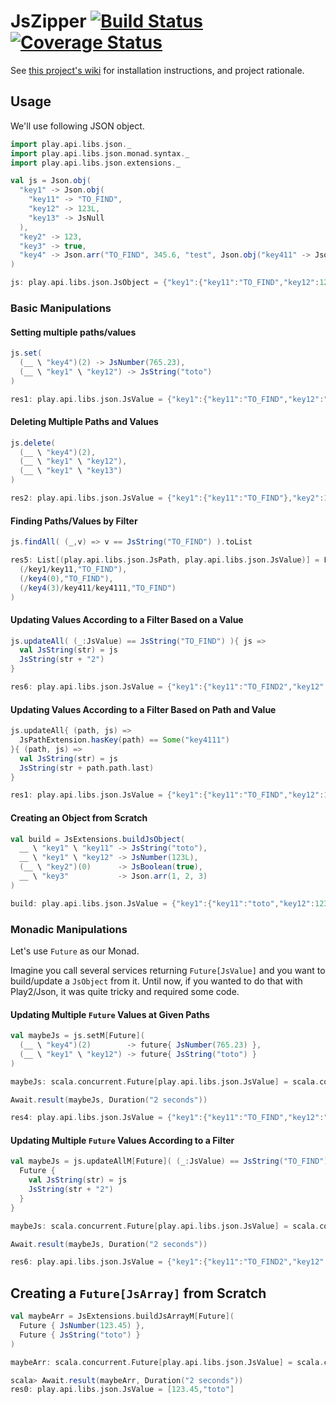 # JsZipper [![Build Status](https://travis-ci.org/michaelahlers/play-json-zipper.svg?branch=v1.2.0.24)](https://travis-ci.org/michaelahlers/play-json-zipper) [![Coverage Status](https://coveralls.io/repos/github/michaelahlers/play-json-zipper/badge.svg?branch=v1.2.0.24)](https://coveralls.io/github/michaelahlers/play-json-zipper?branch=v1.2.0.24)

See [this project's wiki](https://github.com/michaelahlers/play-json-zipper/wiki) for installation instructions, and project rationale.

## Usage

We'll use following JSON object.

```scala
import play.api.libs.json._
import play.api.libs.json.monad.syntax._
import play.api.libs.json.extensions._

val js = Json.obj(
  "key1" -> Json.obj(
    "key11" -> "TO_FIND",
    "key12" -> 123L,
    "key13" -> JsNull
  ),
  "key2" -> 123,
  "key3" -> true,
  "key4" -> Json.arr("TO_FIND", 345.6, "test", Json.obj("key411" -> Json.obj("key4111" -> "TO_FIND")))
)

js: play.api.libs.json.JsObject = {"key1":{"key11":"TO_FIND","key12":123,"key13":null},"key2":123,"key3":true,"key4":["TO_FIND",345.6,"test",{"key411":{"key4111":"TO_FIND"}}]}
```

### Basic Manipulations

#### Setting multiple paths/values

```scala
js.set(
  (__ \ "key4")(2) -> JsNumber(765.23),
  (__ \ "key1" \ "key12") -> JsString("toto")
)

res1: play.api.libs.json.JsValue = {"key1":{"key11":"TO_FIND","key12":"toto","key13":null},"key2":123,"key3":true,"key4":["TO_FIND",345.6,765.23,{"key411":{"key4111":"TO_FIND"}}]}
```

#### Deleting Multiple Paths and Values

```scala
js.delete(
  (__ \ "key4")(2),
  (__ \ "key1" \ "key12"),
  (__ \ "key1" \ "key13")
)

res2: play.api.libs.json.JsValue = {"key1":{"key11":"TO_FIND"},"key2":123,"key3":true,"key4":["TO_FIND",345.6,{"key411":{"key4111":"TO_FIND"}}]}
```

#### Finding Paths/Values by Filter

```scala
js.findAll( (_,v) => v == JsString("TO_FIND") ).toList

res5: List[(play.api.libs.json.JsPath, play.api.libs.json.JsValue)] = List(
  (/key1/key11,"TO_FIND"),
  (/key4(0),"TO_FIND"),
  (/key4(3)/key411/key4111,"TO_FIND")
)
```

#### Updating Values According to a Filter Based on a Value

```scala
js.updateAll( (_:JsValue) == JsString("TO_FIND") ){ js =>
  val JsString(str) = js
  JsString(str + "2")
}

res6: play.api.libs.json.JsValue = {"key1":{"key11":"TO_FIND2","key12":123,"key13":null},"key2":123,"key3":true,"key4":["TO_FIND2",345.6,"test",{"key411":{"key4111":"TO_FIND2"}}]}
```

#### Updating Values According to a Filter Based on Path and Value

```scala
js.updateAll{ (path, js) =>
  JsPathExtension.hasKey(path) == Some("key4111")
}{ (path, js) =>
  val JsString(str) = js
  JsString(str + path.path.last)
}

res1: play.api.libs.json.JsValue = {"key1":{"key11":"TO_FIND","key12":123,"key13":null},"key2":123,"key3":true,"key4":["TO_FIND",345.6,"test",{"key411":{"key4111":"TO_FIND/key4111"}}]}
```

#### Creating an Object from Scratch

```scala
val build = JsExtensions.buildJsObject(
  __ \ "key1" \ "key11" -> JsString("toto"),
  __ \ "key1" \ "key12" -> JsNumber(123L),
  (__ \ "key2")(0)      -> JsBoolean(true),
  __ \ "key3"           -> Json.arr(1, 2, 3)
)

build: play.api.libs.json.JsValue = {"key1":{"key11":"toto","key12":123},"key3":[1,2,3],"key2":[true]}
```

### Monadic Manipulations

Let's use `Future` as our Monad.

Imagine you call several services returning `Future[JsValue]` and you want to build/update a `JsObject` from it.
Until now, if you wanted to do that with Play2/Json, it was quite tricky and required some code.

#### Updating Multiple `Future` Values at Given Paths

```scala
val maybeJs = js.setM[Future](
  (__ \ "key4")(2)        -> future{ JsNumber(765.23) },
  (__ \ "key1" \ "key12") -> future{ JsString("toto") }
)

maybeJs: scala.concurrent.Future[play.api.libs.json.JsValue] = scala.concurrent.impl.Promise$DefaultPromise@6beb722d

Await.result(maybeJs, Duration("2 seconds"))

res4: play.api.libs.json.JsValue = {"key1":{"key11":"TO_FIND","key12":"toto","key13":null},"key2":123,"key3":true,"key4":["TO_FIND",345.6,765.23,{"key411":{"key4111":"TO_FIND"}}]}
```

#### Updating Multiple `Future` Values According to a Filter

```scala
val maybeJs = js.updateAllM[Future]( (_:JsValue) == JsString("TO_FIND") ){ js =>
  Future {
    val JsString(str) = js
    JsString(str + "2")
  }
}

maybeJs: scala.concurrent.Future[play.api.libs.json.JsValue] = scala.concurrent.impl.Promise$DefaultPromise@35a4bb1a

Await.result(maybeJs, Duration("2 seconds"))

res6: play.api.libs.json.JsValue = {"key1":{"key11":"TO_FIND2","key12":123,"key13":null},"key2":123,"key3":true,"key4":["TO_FIND2",345.6,"test",{"key411":{"key4111":"TO_FIND2"}}]}
```

## Creating a `Future[JsArray]` from Scratch

```scala
val maybeArr = JsExtensions.buildJsArrayM[Future](
  Future { JsNumber(123.45) },
  Future { JsString("toto") }
)

maybeArr: scala.concurrent.Future[play.api.libs.json.JsValue] = scala.concurrent.impl.Promise$DefaultPromise@220d48e4

scala> Await.result(maybeArr, Duration("2 seconds"))
res0: play.api.libs.json.JsValue = [123.45,"toto"]
```
